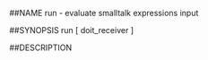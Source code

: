 ##NAME
  run - evaluate smalltalk expressions input

##SYNOPSIS
  run [ doit_receiver ]

##DESCRIPTION
  
